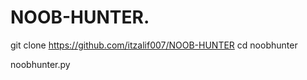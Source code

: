 # NOOB-HUNTER.   

git clone https://github.com/itzalif007/NOOB-HUNTER
cd noobhunter

 noobhunter.py
